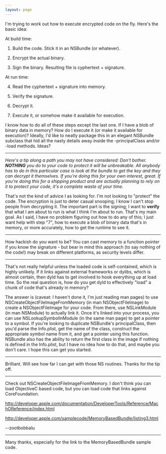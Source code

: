 ```yaml
---
layout: page
---
```




I'm trying to work out how to execute encrypted code on the fly. Here's the basic idea:

At build time:

1. Build the code. Stick it in an NSBundle (or whatever).

2. Encrypt the actual binary.

3. Sign the binary. Resulting file is cyphertext + signature.

At run time:

4. Read the cyphertext + signature into memory.

5. Verify the signature.

6. Decrypt it.

7. Execute it, or somehow make it available for execution.

I know how to do all of these steps except the last one. If I have a blob of binary data in memory? How do I execute it (or make it available for execution)? Ideally, I'd like to neatly package this in an elegant NSBundle subclass that hid all the nasty details away inside the -principalClass and/or -load methods. Ideas?

----

*Here's a tip along a path you may not have considered: Don't bother. **NOTHING** you do to your code to protect it will be unbreakable. All anybody has to do in this particular case is look at the bundle to get the key and they can decrypt it themselves. If you're doing this for your own interest, great. If you're doing this for a shipping product and are actually planning to rely on it to protect your code, it's a complete waste of your time.*

That's not the kind of advice I as looking for. I'm not looking to "protect" the code. The encryption is just to deter casual snooping; I know I can't stop people from decrypting it. The important part is the signing; I want to **verify** that what I am about to run is what I think I'm about to run. That's my main goal. As I said, I have no problem figuring out how to do any of this; I just want help with step "7", how to execute a blob of binary data that's in memory, or more accurately, how to get the runtime to see it.

----

How hackish do you want to be? You can cast memory to a function pointer if you know the signature - but bear in mind this approach (to say nothing of the code!) may break on different platforms, as security levels differ.

----
That's not really helpful unless the loaded code is self-contained, which is highly unlikely. If it links against external frameworks or dylibs, which is almost certain, then dyld has to get involved to hook everything up at load time. So the real question is, how do you get dyld to effectively "load" a chunk of code that's already in memory?

The answer is (caveat: I haven't done it, I'm just reading man pages) to use     NSCreateObjectFileImageFromMemory (in     man NSObjectFileImage) to create a     NSObjectFileImage for your code. From there, use     NSLinkModule (in     man NSModule) to actually link it. Once it's linked into your process, you can use     NSLookupSymbolInModule (in the same man page) to get a pointer to a symbol. If you're looking to duplicate NSBundle's     principalClass, then you'd parse the Info.plist, get the name of the class, construct the appropriate symbol name from it, and get a pointer using this function. NSBundle also has the ability to return the first class in the image if nothing is defined in the Info.plist, but I have no idea how to do that, and maybe you don't care. I hope this can get you started.

----
Brilliant. Will see how far I can get with those NS routines. Thanks for the tip off.

----

Check out NSCreateObjectFileImageFromMemory. I don't think you can load ObjectiveC based code, but you can load code that links against CoreFoundation.

http://developer.apple.com/documentation/DeveloperTools/Reference/MachOReference/index.html

http://developer.apple.com/samplecode/MemoryBasedBundle/listing3.html

--zootbobbalu

----
Many thanks, especially for the link to the MemoryBasedBundle sample code.
